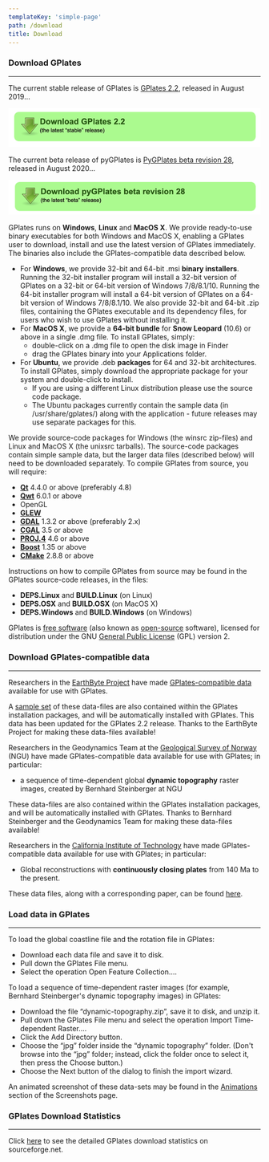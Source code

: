 ```yaml
---
templateKey: 'simple-page'
path: /download
title: Download
---
```

### Download GPlates

---

The current stable release of GPlates is [GPlates 2.2](/news/2019-08-30-GPlates-2-2-released/), released in August 2019...

[![download gplates](./img/download-gplates.png)](https://sourceforge.net/projects/gplates/files/gplates/2.2/)

The current beta release of pyGPlates is [PyGPlates beta revision 28](/news/2020-08-18-PyGPlates-beta-revision-28-released/), released in August 2020...

[![download pygplates](./img/download-pygplates.png)](https://sourceforge.net/projects/gplates/files/pygplates/beta-revision-28/)


GPlates runs on __Windows__, __Linux__ and __MacOS X__. We provide ready-to-use binary executables for both Windows and MacOS X, enabling a GPlates user to download, install and use the latest version of GPlates immediately. The binaries also include the GPlates-compatible data described below.

* For __Windows__, we provide 32-bit and 64-bit .msi __binary installers__. Running the 32-bit installer program will install a 32-bit version of GPlates on a 32-bit or 64-bit version of Windows 7/8/8.1/10. Running the 64-bit installer program will install a 64-bit version of GPlates on a 64-bit version of Windows 7/8/8.1/10. We also provide 32-bit and 64-bit .zip files, containing the GPlates executable and its dependency files, for users who wish to use GPlates without installing it.
* For __MacOS X__, we provide a __64-bit bundle__ for __Snow Leopard__ (10.6) or above in a single .dmg file. To install GPlates, simply:
    * double-click on a .dmg file to open the disk image in Finder
    * drag the GPlates binary into your Applications folder.
* For __Ubuntu__, we provide .deb __packages__ for 64 and 32-bit architectures. To install GPlates, simply download the appropriate package for your system and double-click to install.
    * If you are using a different Linux distribution please use the source code package.
    * The Ubuntu packages currently contain the sample data (in /usr/share/gplates/) along with the application - future releases may use separate packages for this.

We provide source-code packages for Windows (the winsrc zip-files) and Linux and MacOS X (the unixsrc tarballs). The source-code packages contain simple sample data, but the larger data files (described below) will need to be downloaded separately. To compile GPlates from source, you will require:

* [__Qt__](https://www.qt.io/) 4.4.0 or above (preferably 4.8)
* [__Qwt__](https://qwt.sourceforge.io/) 6.0.1 or above
* OpenGL
* [__GLEW__](http://glew.sourceforge.net/)
* [__GDAL__](https://gdal.org/) 1.3.2 or above (preferably 2.x)
* [__CGAL__](https://www.cgal.org/) 3.5 or above
* [__PROJ.4__](https://proj.org/) 4.6 or above
* [__Boost__](https://www.boost.org/) 1.35 or above
* [__CMake__](https://cmake.org/) 2.8.8 or above

Instructions on how to compile GPlates from source may be found in the GPlates source-code releases, in the files:

* __DEPS.Linux__ and __BUILD.Linux__ (on Linux)
* __DEPS.OSX__ and __BUILD.OSX__ (on MacOS X)
* __DEPS.Windows__ and __BUILD.Windows__ (on Windows)

GPlates is [free software](https://www.gnu.org/philosophy/free-sw.html) (also known as [open-source](https://opensource.org/docs/definition.php) software), licensed for distribution under the GNU [General Public License](https://www.gnu.org/licenses/old-licenses/gpl-2.0.html) (GPL) version 2.

### Download GPlates-compatible data

---

Researchers in the [EarthByte Project](https://www.earthbyte.org/) have made [GPlates-compatible data](http://www.earthbyte.org/gplates-2-2-software-and-data-sets/) available for use with GPlates.

A [sample set](http://www.earthbyte.org/gplates-2-2-software-and-data-sets/) of these data-files are also contained within the GPlates installation packages, and will be automatically installed with GPlates. This data has been updated for the GPlates 2.2 release. Thanks to the EarthByte Project for making these data-files available!

Researchers in the Geodynamics Team at the [Geological Survey of Norway](https://www.ngu.no/en) (NGU) have made GPlates-compatible data available for use with GPlates; in particular:

* a sequence of time-dependent global __dynamic topography__ raster images, created by Bernhard Steinberger at NGU

These data-files are also contained within the GPlates installation packages, and will be automatically installed with GPlates. Thanks to Bernhard Steinberger and the Geodynamics Team for making these data-files available!

Researchers in the [California Institute of Technology](http://www.gps.caltech.edu/) have made GPlates-compatible data available for use with GPlates; in particular:

* Global reconstructions with __continuously closing plates__ from 140 Ma to the present.

These data files, along with a corresponding paper, can be found [here](http://web.gps.caltech.edu/~gurnis/Old/GPlates/gplates.html).

### Load data in GPlates

---

To load the global coastline file and the rotation file in GPlates:

* Download each data file and save it to disk.
* Pull down the GPlates File menu.
* Select the operation Open Feature Collection….

To load a sequence of time-dependent raster images (for example, Bernhard Steinberger's dynamic topography images) in GPlates:

* Download the file “dynamic-topography.zip”, save it to disk, and unzip it.
* Pull down the GPlates File menu and select the operation Import Time-dependent Raster….
* Click the Add Directory button.
* Choose the “jpg” folder inside the “dynamic topography” folder. (Don't browse into the “jpg” folder; instead, click the folder once to select it, then press the Choose button.)
* Choose the Next button of the dialog to finish the import wizard.

An animated screenshot of these data-sets may be found in the [Animations](/screenshots) section of the Screenshots page.

### GPlates Download Statistics

---

Click [here](https://sourceforge.net/projects/gplates/files/gplates/stats/map?dates=2003-02-20+to+2118-05-24) to see the detailed GPlates download statistics on sourceforge.net.
